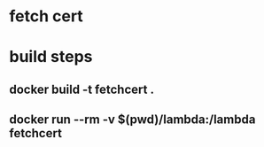 # fetch cert
# build steps
## docker build -t fetchcert .
## docker run --rm -v $(pwd)/lambda:/lambda fetchcert 